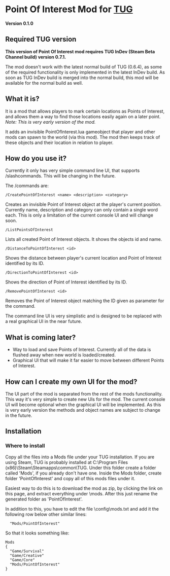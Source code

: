 # Point Of Interest Mod for [TUG](http://www.nerdkingdom.com/)

**Version 0.1.0**

## Required TUG version

**This version of Point Of Interest mod requires TUG InDev (Steam Beta Channel build) version 0.7.1.**

The mod doesn't work with the latest normal build of TUG (0.6.4), as some of the required functionality is only implemented in the latest InDev build. As soon as TUG InDev build is merged into the normal build, this mod will be available for the normal build as well.

## What it is?

It is a mod that allows players to mark certain locations as Points of Interest, and allows them a way to find those locations easily again on a later point. *Note: This is very early version of the mod.*

It adds an invisible PointOfInterest.lua gameobject that player and other mods can spawn to the world (via this mod). The mod then keeps track of these objects and their location in relation to player.

## How do you use it?

Currently it only has very simple command line UI, that supports /slashcommands. This will be changing in the future.

The /commands are:

```
/CreatePointOfInterest <name> <description> <category>
```
Creates an invisible Point of Interest object at the player's current position. Currently name, description and category can only contain a single word each. This is only a limitation of the current console UI and will change soon.
```
/ListPointsOfInterest
```
Lists all created Point of Interest objects. It shows the objects id and name.
```
/DistanceToPointOfInterest <id>
```
Shows the distance between player's current location and Point of Interest identified by its ID.
```
/DirectionToPointOfInterest <id>
```
Shows the direction of Point of Interest identified by its ID.
```
/RemovePointOfInterest <id>
```
Removes the Point of Interest object matching the ID given as parameter for the command.

The command line UI is very simplistic and is designed to be replaced with a real graphical UI in the near future.

## What is coming later?

* Way to load and save Points of Interest. Currently all of the data is flushed away when new world is loaded/created.
* Graphical UI that will make it far easier to move between different Points of Interest.

## How can I create my own UI for the mod?

The UI part of the mod is separated from the rest of the mods functionality. This way it's very simple to create new UIs for the mod. The current console UI will become optional when the graphical UI will be implemented. As this is very early version the methods and object names are subject to change in the future.

## Installation

### Where to install

Copy all the files into a Mods file under your TUG installation. If you are using Steam, TUG is probably installed at C:\Program Files (x86)\Steam\Steamapps\common\TUG. Under this folder create a folder called 'Mods', if you already don't have one. Inside the Mods folder, create folder 'PointOfInterest' and copy all of this mods files under it.

Easiest way to do this is to download the mod as zip, by clicking the link on this page, and extract everything under <your TUG folder>\mods\. After this just rename the generated folder as 'PointOfInterest'.

In addition to this, you have to edit the file <your TUG folder>\config\mods.txt and add it the following row below other similar lines:

```
  "Mods/PointOfInterest"
```

So that it looks something like:

```
Mods
{
  "Game/Survival"
  "Game/Creative"
  "Game/Core"
  "Mods/PointOfInterest"
}
```
